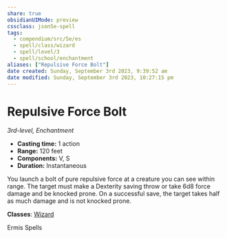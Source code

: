 ```yaml
---
share: true
obsidianUIMode: preview
cssclass: json5e-spell
tags:
  - compendium/src/5e/es
  - spell/class/wizard
  - spell/level/3
  - spell/school/enchantment
aliases: ["Repulsive Force Bolt"]
date created: Sunday, September 3rd 2023, 9:39:52 am
date modified: Sunday, September 3rd 2023, 10:27:15 pm
---
```

# Repulsive Force Bolt

*3rd-level, Enchantment*  

- **Casting time:** 1 action
- **Range:** 120 feet
- **Components:** V, S
- **Duration:** Instantaneous

You launch a bolt of pure repulsive force at a creature you can see within range. The target must make a Dexterity saving throw or take 6d8 force damage and be knocked prone. On a successful save, the target takes half as much damage and is not knocked prone.

**Classes**: [Wizard](wizard.md#)

Ermis Spells
